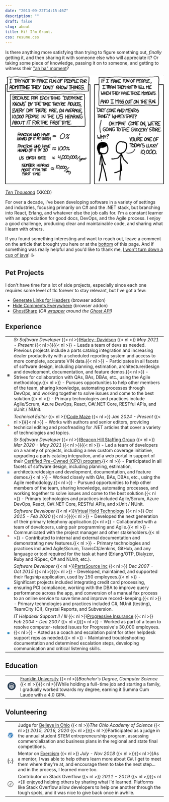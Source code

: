 ```yaml
---
date: "2013-09-22T14:15:46Z"
description: ""
draft: false
slug: about
title: Hi! I'm Grant.
css: resume.css
---
```

Is there anything more satisfying than trying to figure something out, _finally_ getting it, and then sharing it with someone else who will appreciate it? Or taking some piece of knowledge, passing it on to someone, and getting to witness their ["ah ha" moment](https://xkcd.com/1053/)?

![](xkcd10000.png)

[_Ten Thousand_](https://www.xkcd.com/1053/) (XKCD)

For over a decade, I've been developing software in a variety of settings and industries, focusing primarily on C# and the .NET stack, but branching into React, Erlang, and whatever else the job calls for. I'm a constant learner with an appreciation for good docs, DevOps, and the Agile process. I enjoy a good challenge, producing clear and maintainable code, and sharing what I learn with others.

If you found something interesting and want to reach out, leave a comment on the article that brought you here or at the [bottom](#comments) of this page. And if something was really helpful and you'd like to thank me, [I won't turn down a cup of java](https://www.buymeacoffee.com/fhnVUiB19)! ☕

## Pet Projects

I don't have time for a lot of side projects, especially since each one requires some level of tlc forever to stay relevant, but I've got a few:

- [Generate Links for Headers](https://grantwinney.com/generate-links-for-headers/) (browser addon)
- [Hide Comments Everywhere](https://grantwinney.com/hide-comments-everywhere/) (browser addon)
- [GhostSharp](https://grantwinney.com/ghostsharp/) _(C#_ [_wrapper_](https://grantwinney.com/what-is-an-api-wrapper/) _around the_ [_Ghost API_](https://docs.ghost.org/api/)_)_

## Experience

|                                                                                     |                                                                                                                                                                                                                                                                                                                                                                                                                                                                                                                                                                                                                                                                                                                                                                                                                                                                                                                                                                                                                              |
| ----------------------------------------------------------------------------------- | ---------------------------------------------------------------------------------------------------------------------------------------------------------------------------------------------------------------------------------------------------------------------------------------------------------------------------------------------------------------------------------------------------------------------------------------------------------------------------------------------------------------------------------------------------------------------------------------------------------------------------------------------------------------------------------------------------------------------------------------------------------------------------------------------------------------------------------------------------------------------------------------------------------------------------------------------------------------------------------------------------------------------------- |
| ![](hd-logo.png)                    | *Sr Software Developer*  {{< nl >}}[Harley-Davidson](https://www.harley-davidson.com)  {{< nl >}} _May 2021 - Present_ {{< nl >}}{{< nl >}} - Leads a team of devs as needed. Previous projects include a parts catalog integration and increasing dealer productivity with a scheduled reporting system and access to more complete, accurate VIN data.{{< nl >}} - Participates in all facets of software design, including planning, estimation, architecture/design and development, documentation, and feature demos.{{< nl >}} - Strives for collaboration with QAs, BAs, DBAs, etc., using the Agile methodology.{{< nl >}} - Pursues opportunities to help other members of the team, sharing knowledge, automating processes through DevOps, and working together to solve issues and come to the best solution.{{< nl >}} - Primary technologies and practices include Agile/Scrum, Azure DevOps, React, C#/.NET Core, RESTful APIs, and xUnit / NUnit.                                                                                                                 |
| ![](codemaze-logo.jpg)               | *Technical Editor*  {{< nl >}}[Code Maze](https://code-maze.com)  {{< nl >}} _Jan 2024 - Present_ {{< nl >}}{{< nl >}} - Works with authors and senior editors, providing technical editing and proofreading for .NET articles that cover a variety of technologies and topics.                                                                                                                                                                                                                                                                                                                                                                                                                                                                                                                                                                                                                                                                                                                                                                       |
| ![](beaconhill-logo.jpg)               | *Sr Software Developer*  {{< nl >}}[Beacon Hill Staffing Group](https://www.beaconhillstaffing.com/)  {{< nl >}} _Mar 2020 - May 2021_ {{< nl >}}{{< nl >}} - Led a team of developers on a variety of projects, including a new custom coverage initiative, upgrading a parts catalog integration, and a web portal in support of their [Certified Pre-Owned (CPO) program](https://investor.harley-davidson.com/news/news-details/2021/Harley-Davidson-Launches-H-D1-Marketplace/default.aspx).{{< nl >}} - Participated in all facets of software design, including planning, estimation, architecture/design and development, documentation, and feature demos.{{< nl >}} - Worked closely with QAs, BAs, DBAs, etc., using the Agile methodology.{{< nl >}} - Pursued opportunities to help other members of the team, sharing knowledge, automating processes, and working together to solve issues and come to the best solution.{{< nl >}} - Primary technologies and practices included Agile/Scrum, Azure DevOps, React, C#/.NET Core, RESTful APIs, and xUnit / NUnit. |
| ![](vht-logo.jpg) | *Software Developer*  {{< nl >}}[Virtual Hold Technology](https://www.vhtcx.com/)  {{< nl >}} _Oct 2015 - Feb 2020_ {{< nl >}}{{< nl >}} - Developed the next generation of their primary telephony application.{{< nl >}} - Collaborated with a team of developers, using pair programming and Agile.{{< nl >}} - Communicated with the project manager and other stakeholders.{{< nl >}} - Contributed to internal and external documentation and demonstrating new features.{{< nl >}} - Primary technologies and practices included Agile/Scrum, TravisCI/Jenkins, GitHub, and any language or tool required for the task at hand (Erlang/OTP, Dialyzer, Ruby and RSpec, C# and NUnit, etc.).                                                                                                                                                                                                                                                                                                                                                                                 |
| ![](partssource-logo.jpg)              | *Software Developer*  {{< nl >}}[PartsSource Inc](https://www.partssource.com/)  {{< nl >}} _Dec 2007 - Oct 2015_ {{< nl >}}{{< nl >}} - Developed, maintained, and supported their flagship application, used by 150 employees.{{< nl >}} - Significant projects included integrating credit card processing, ensuring PCI compliance, working with the DBA to improve query performance across the app, and conversion of a manual fax process to an online service to save time and improve record-keeping.{{< nl >}} - Primary technologies and practices included C#, NUnit (testing), TeamCity (CI), Crystal Reports, and Subversion.                                                                                                                                                                                                                                                                                                                                                                                                                         |
| ![](progressive-logo.png)                       | *IT Helpdesk Support II / III*  {{< nl >}}[Progressive Insurance](https://www.progressive.com/)  {{< nl >}} _Feb 2004 - Dec 2007_ {{< nl >}}{{< nl >}} - Worked as part of a team to resolve computer-related issues for Progressive's 30,000 employees.{{< nl >}} - Acted as a coach and escalation point for other helpdesk support reps as needed.{{< nl >}} - Maintained troubleshooting documentation and determined escalation steps, developing communication and critical listening skills.                                                                                                                                                                                                                                                                                                                                                                                                                                                                                                                                                                 |

## Education

|   |   |
|---|---|
|![](franklinu-logo.jpg)|[Franklin University](https://www.franklin.edu/)  {{< nl >}}*Bachelor's Degree, Computer Science*  {{< nl >}}{{< nl >}}While holding a full-time job and starting a family, I gradually worked towards my degree, earning it Summa Cum Laude with a 4.0 GPA.|

## Volunteering

|                                                                          |                                                                                                                                                                                                                                                                                                          |
| ------------------------------------------------------------------------ | -------------------------------------------------------------------------------------------------------------------------------------------------------------------------------------------------------------------------------------------------------------------------------------------------------- |
| ![](oas-logo.png)           | Judge for [Believe in Ohio](http://www.believeinohio.org/)  {{< nl >}}*The Ohio Academy of Science*  {{< nl >}} _2015, 2016, 2020_ {{< nl >}}{{< nl >}}Participated as a judge in the annual student STEM entrepreneurship program, assessing commercialization and business plans in the regional and state final competitions. |
| ![](exercism-logo.png) | Mentor on [Exercism](https://exercism.io/about)  {{< nl >}} _July - Nov 2018_ {{< nl >}}{{< nl >}}As a mentor, I was able to help others learn more about C#. I get to meet them where they're at, and encourage them to take the next step... and in the process, I learned more too.                                       |
| ![](so-logo.png)       | Contributor on Stack Overflow  {{< nl >}} _2011 - 2019_ {{< nl >}}{{< nl >}}I enjoyed helping others by sharing what I'd learned. Platforms like Stack Overflow allow developers to help one another through the tough spots, and it was nice to give back once in awhile.                                                   |